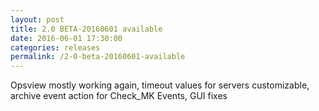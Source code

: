 ```yaml
---
layout: post
title: 2.0 BETA-20160601 available
date: 2016-06-01 17:30:00
categories: releases
permalink: /2-0-beta-20160601-available
---
```


Opsview mostly working again, timeout values for servers customizable, archive event action for Check_MK Events, GUI fixes


